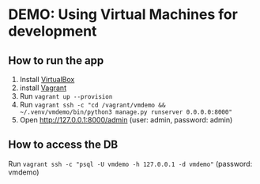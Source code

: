 # DEMO: Using Virtual Machines for development

## How to run the app
1. Install [VirtualBox](https://www.virtualbox.org/)
2. install [Vagrant](https://developer.hashicorp.com/vagrant)
3. Run `vagrant up --provision`
4. Run `vagrant ssh -c "cd /vagrant/vmdemo && ~/.venv/vmdemo/bin/python3 manage.py runserver 0.0.0.0:8000"`
5. Open http://127.0.0.1:8000/admin (user: admin, password: admin)

## How to access the DB
Run `vagrant ssh -c "psql -U vmdemo -h 127.0.0.1 -d vmdemo"` (password: vmdemo)
